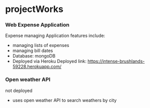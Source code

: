 # projectWorks


### Web Expense Application 
Expense managing Application
features include:
- managing lists of expenses
- managing bill dates
- Database: mongoDB
- Deployed via Heroku
Deployed link: https://intense-brushlands-59228.herokuapp.com/


### Open weather API
not deployed
- uses open weather API to search weathers by city
